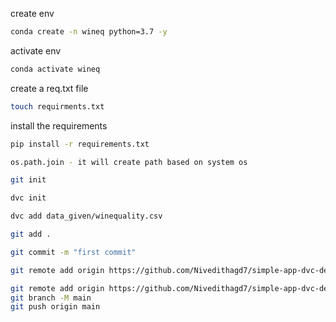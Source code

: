 create env

```bash
conda create -n wineq python=3.7 -y
```
activate env
```bash
conda activate wineq
```

create a req.txt file
```bash
touch requirments.txt
```
install the requirements
```bash
pip install -r requirements.txt
```
```bash
os.path.join - it will create path based on system os
```
```bash
git init
```
```bash
dvc init
```
```bash
dvc add data_given/winequality.csv
```
```bash
git add .
```
```bash
git commit -m "first commit"
```

```bash
git remote add origin https://github.com/Nivedithagd7/simple-app-dvc-demo.git
```

```bash
git remote add origin https://github.com/Nivedithagd7/simple-app-dvc-demo.git
git branch -M main
git push origin main
```

